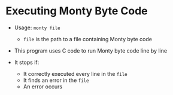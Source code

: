 # Executing Monty Byte Code

- Usage: `monty file`
  - `file` is the path to a file containing Monty byte code

- This program uses C code to run Monty byte code line by line
- It stops if:
  - It correctly executed every line in the `file`
  - It finds an error in the `file`
  - An error occurs
